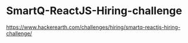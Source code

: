 # SmartQ-ReactJS-Hiring-challenge
https://www.hackerearth.com/challenges/hiring/smartq-reactjs-hiring-challenge/
